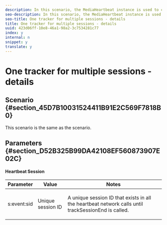 ```yaml
---
description: In this scenario, the MediaHeartbeat instance is used to create two separate sessions in sequence.
seo-description: In this scenario, the MediaHeartbeat instance is used to create two separate sessions in sequence.
seo-title: One tracker for multiple sessions - details
title: One tracker for multiple sessions - details
uuid: 423d06ff-10e8-46a1-98a2-3c7534281c77
index: y
internal: n
snippet: y
translate: y
---
```


# One tracker for multiple sessions - details


## Scenario {#section_45D7B10031524411B91E2C569F7818B0}

This scenario is the same as the [](r_vhl_scenarios_no-interup-comm-details-top.md) scenario. 

## Parameters {#section_D52B325B99DA42108EF560873907E02C}


#### Heartbeat Session
<table id="table_A74CD93A863B4BD892CAA92646428F17">  
 <thead> 
  <tr> 
   <th colname="col1" class="entry">Parameter</th> 
   <th colname="col2" class="entry">Value</th> 
   <th colname="col3" class="entry">Notes</th> 
  </tr>
 </thead>
 <tbody> 
  <tr> 
   <td colname="col1"><span class="codeph">s:event:sid</span> </td> 
   <td colname="col2">Unique session ID</td> 
   <td colname="col3"> <p>A unique session ID that exists in all the heartbeat network calls until <span class="codeph">trackSessionEnd</span> is called. </p> </td> 
  </tr> 
 </tbody> 
</table>

